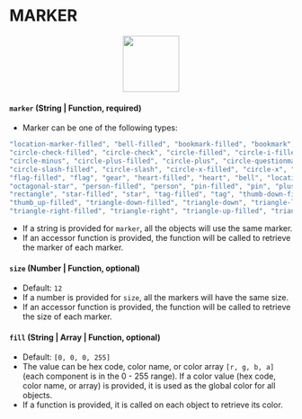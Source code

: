 # MARKER

<p align="center">
  <img src="/graph.gl/images/node-styles/marker.png" height="100" />
</p>

#### `marker` (String | Function, required)
- Marker can be one of the following types:
```js
"location-marker-filled", "bell-filled", "bookmark-filled", "bookmark", "cd-filled", "cd", "checkmark",
"circle-check-filled", "circle-check", "circle-filled", "circle-i-filled", "circle-i", "circle-minus-filled",
"circle-minus", "circle-plus-filled", "circle-plus", "circle-questionmark-filled", "circle-questionmark",
"circle-slash-filled", "circle-slash", "circle-x-filled", "circle-x", "circle", "diamond-filled", "diamond",
"flag-filled", "flag", "gear", "heart-filled", "heart", "bell", "location-marker", "octagonal-star-filled",
"octagonal-star", "person-filled", "person", "pin-filled", "pin", "plus-small", "plus", "rectangle-filled",
"rectangle", "star-filled", "star", "tag-filled", "tag", "thumb-down-filled", "thumb-down", "thumb-up",
"thumb_up-filled", "triangle-down-filled", "triangle-down", "triangle-left-filled", "triangle-left",
"triangle-right-filled", "triangle-right", "triangle-up-filled", "triangle-up", "x-small", "x"
```
- If a string is provided for `marker`, all the objects will use the same marker.
- If an accessor function is provided, the function will be called to retrieve the marker of each marker.

#### `size` (Number | Function, optional)
- Default: `12`
- If a number is provided for `size`, all the markers will have the same size.
- If an accessor function is provided, the function will be called to retrieve the size of each marker.

#### `fill` (String | Array | Function, optional)
- Default: `[0, 0, 0, 255]`
- The value can be hex code, color name, or color array `[r, g, b, a]` (each component is in the 0 - 255 range).
If a color value (hex code, color name, or array) is provided, it is used as the global color for all objects.
- If a function is provided, it is called on each object to retrieve its color.
